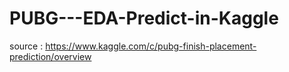 # PUBG---EDA-Predict-in-Kaggle







source : https://www.kaggle.com/c/pubg-finish-placement-prediction/overview
